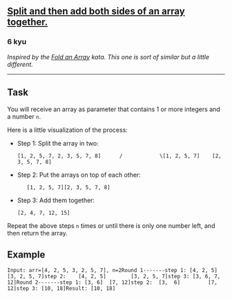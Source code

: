 <h2><a href=https://www.codewars.com/kata/5946a0a64a2c5b596500019a/train/javascript target="_blank">Split and then add both sides of an array together.</a></h2><h3>6 kyu</h3><p><em>Inspired by the <a href="https://www.codewars.com/kata/fold-an-array" data-turbolinks="false" target="_blank">Fold an Array</a> kata. This one is sort of similar but a little different.</em></p><hr><h2 id="task">Task</h2><p>You will receive an array as parameter that contains 1 or more integers and a number <code>n</code>.</p><p>Here is a little visualization of the process:</p><ul><li><p>Step 1: Split the array in two:</p><pre><code>[1, 2, 5, 7, 2, 3, 5, 7, 8]      /            \[1, 2, 5, 7]    [2, 3, 5, 7, 8]</code></pre></li><li><p>Step 2: Put the arrays on top of each other:</p><pre><code>   [1, 2, 5, 7][2, 3, 5, 7, 8]</code></pre></li><li><p>Step 3: Add them together:</p><pre><code>[2, 4, 7, 12, 15]</code></pre></li></ul><p>Repeat the above steps <code>n</code> times or until there is only one number left, and then return the array.</p><h2 id="example">Example</h2><pre><code>Input: arr=[4, 2, 5, 3, 2, 5, 7], n=2Round 1-------step 1: [4, 2, 5]  [3, 2, 5, 7]step 2:    [4, 2, 5]        [3, 2, 5, 7]step 3: [3, 6, 7, 12]Round 2-------step 1: [3, 6]  [7, 12]step 2:  [3,  6]         [7, 12]step 3: [10, 18]Result: [10, 18]</code></pre>